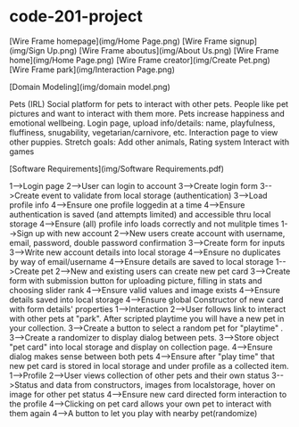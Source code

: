 # code-201-project

[Wire Frame homepage](img/Home Page.png)
[Wire Frame signup](img/Sign Up.png)
[Wire Frame aboutus](img/About Us.png)
[Wire Frame home](img/Home Page.png)
[Wire Frame creator](img/Create Pet.png)
[Wire Frame park](img/Interaction Page.png)

[Domain Modeling](img/domain model.png)

Pets (IRL)
Social platform for pets to interact with other pets.
People like pet pictures and want to interact with them more. Pets increase happiness and emotional wellbeing.
Login page, upload info/details: name, playfulness, fluffiness, snugability, vegetarian/carnivore, etc.
Interaction page to view other puppies.
Stretch goals:
Add other animals,
Rating system
Interact with games

[Software Requirements](img/Software Requirements.pdf)

1-->Login page
2-->User can login to account
3-->Create login form
3-->Create event to validate from local storage (authentication)
3-->Load profile info
4-->Ensure one profile loggedin at a time
4-->Ensure authentication is saved (and attempts limited) and accessible thru local storage
4-->Ensure (all) profile info loads correctly and not mulitple times
1-->Sign up with new account
2-->New users create account with username, email, password, double password confirmation
3-->Create form for inputs
3-->Write new account details into local storage
4-->Ensure no duplicates by way of email/username
4-->Ensure details are saved to local storage
1-->Create pet
2-->New and existing users can create new pet card
3-->Create form with submission button for uploading picture, filling in stats and choosing slider rank
4-->Ensure valid values and image exists
4-->Ensure details saved into local storage
4-->Ensure global Constructor of new card with form details' properties
1-->Interaction
2-->User follows link to interact with other pets at "park". After scripted playtime you will have a new pet in your collection.
3-->Create a button to select a random pet for "playtime" .
3-->Create a randomizer to display dialog between pets.
3-->Store object "pet card" into local storage and display on collection page.
4-->Ensure dialog makes sense between both pets
4-->Ensure after "play time" that new pet card is stored in local storage and under profile as a collected item.
1-->Profile
2-->User views collection of other pets and their own status
3-->Status and data from constructors, images from localstorage, hover on image for other pet status
4-->Ensure new card directed form interaction to the profile
4-->Clicking on pet card allows your own pet to interact with them again
4-->A button to let you play with nearby pet(randomize)
